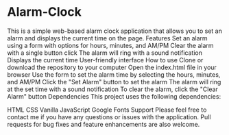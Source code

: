 # Alarm-Clock
This is a simple web-based alarm clock application that allows you to set an alarm and displays the current time on the page.
Features
Set an alarm using a form with options for hours, minutes, and AM/PM
Clear the alarm with a single button click
The alarm will ring with a sound notification
Displays the current time
User-friendly interface
How to use
Clone or download the repository to your computer
Open the index.html file in your browser
Use the form to set the alarm time by selecting the hours, minutes, and AM/PM
Click the "Set Alarm" button to set the alarm
The alarm will ring at the set time with a sound notification
To clear the alarm, click the "Clear Alarm" button
Dependencies
This project uses the following dependencies:

HTML
CSS
Vanilla JavaScript
Google Fonts
Support
Please feel free to contact me if you have any questions or issues with the application. Pull requests for bug fixes and feature enhancements are also welcome.
